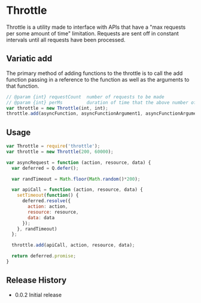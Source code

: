 # Throttle

Throttle is a utility made to interface with APIs that have a "max requests per some amount of time" limitation. Requests are sent off in constant intervals until all requests have been processed.

## Variatic add

The primary method of adding functions to the throttle is to call the add function passing in a reference to the function as well as the arguments to that function.

```javascript
// @param {int} requestCount  number of requests to be made
// @param {int} perMs         duration of time that the above number of requests can be made in
var throttle = new Throttle(int, int);
throttle.add(asyncFunction, asyncFunctionArgument1, asyncFunctionArgument2, ...);
```

## Usage

```javascript
var Throttle = require('throttle');
var throttle = new Throttle(200, 60000);

var asyncRequest = function (action, resource, data) {
  var deferred = Q.defer();

  var randTimeout = Math.floor(Math.random()*200);

  var apiCall = function (action, resource, data) {
    setTimeout(function() {
      deferred.resolve({
        action: action,
        resource: resource,
        data: data
      });
    }, randTimeout)
  };

  throttle.add(apiCall, action, resource, data);

  return deferred.promise;
}
```

## Release History

* 0.0.2 Initial release